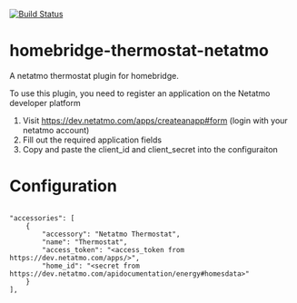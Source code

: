 [![Build Status](https://travis-ci.org/danpoltawski/homebridge-thermostat-netatmo.svg?branch=master)](https://travis-ci.org/danpoltawski/homebridge-thermostat-netatmo)

# homebridge-thermostat-netatmo

A netatmo thermostat plugin for homebridge.

To use this plugin, you need to register an application on the Netatmo developer platform

1. Visit https://dev.netatmo.com/apps/createanapp#form (login with your netatmo account)
2. Fill out the required application fields
3. Copy and paste the client_id and client_secret into the configuraiton

# Configuration

```

"accessories": [
    {
        "accessory": "Netatmo Thermostat",
        "name": "Thermostat",
        "access_token": "<access_token from https://dev.netatmo.com/apps/>",
        "home_id": "<secret from https://dev.netatmo.com/apidocumentation/energy#homesdata>"
    }
],
